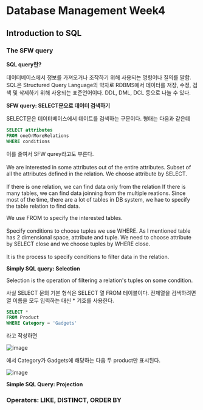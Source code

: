 # Database Management Week4

## Introduction to SQL

### The SFW query

**SQL query란?**

데이터베이스에서 정보를 가져오거나 조작하기 위해 사용되는 명령어나 질의를 말함.
SQL은 Structured Query Language의 약자로 RDBMS에서 데이터를 저장, 수정, 검색 및 삭제하기 위해 사용되는 표준언어이다.
DDL, DML, DCL 등으로 나눌 수 있다.
<br>

**SFW query: SELECT문으로 데이터 검색하기**

SELECT문은 데이터베이스에서 데이트를 검색하는 구문이다.
형태는 다음과 같은데

```SQL
SELECT attributes
FROM oneOrMoreRelations
WHERE conditions
```

이를 줄여서 SFW qurey라고도 부른다.
<br><br>
We are interested in some attributes out of the entire attributes.
Subset of all the attributes defined in the relation.
We choose attribute by SELECT.
<br><br>
If there is one relation, we can find data only from the relation
If there is many tables, we can find data joinning from the multiple reations.
Since most of the time, there are a lot of tables in DB system, we hae to specify the table relation to find data.

We use FROM to specify the interested tables.
<br><br>
Specify conditions to choose tuples we use WHERE.
As I mentioned table has 2 dimensional space, attribute and tuple.
We need to choose attribute by SELECT close and we choose tuples by WHERE close.
<br><br>
It is the process to specify conditions to filter data in the relation.

**Simply SQL query: Selection**

Selection is the operation of filtering a relation's tuples on some condition.

사실 SELECT 문의 기본 형식은 SELECT 열 FROM 테이블이다. 
전체열을 검색하려면 열 이름을 모두 입력하는 대신 * 기호를 사용한다.

```SQL
SELECT *
FROM Product
WHERE Category = 'Gadgets'
```

라고 작성하면

![image](https://github.com/orieasy1/24-1-Programming-Study/assets/129071350/2d0c867a-041e-4699-a112-4645d1ee800b)

에서 Category가 Gadgets에 해당하는 다음 두 product만 표시된다.

![image](https://github.com/orieasy1/24-1-Programming-Study/assets/129071350/e413b901-b7e3-40a6-9032-60813b683bfb)
<br>

**Simple SQL Query: Projection**
 





### Operators: LIKE, DISTINCT, ORDER BY